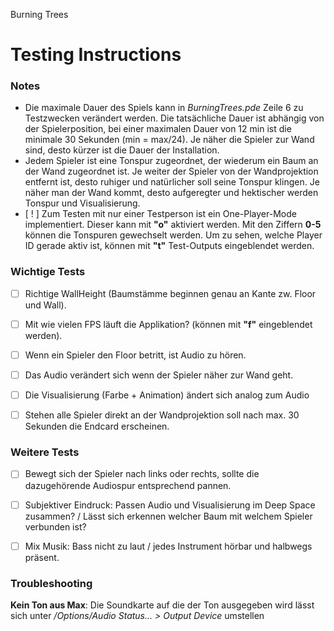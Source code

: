 Burning Trees

# Testing Instructions 

### Notes

- Die maximale Dauer des Spiels kann in *BurningTrees.pde* Zeile 6 zu Testzwecken verändert werden.
  Die tatsächliche Dauer ist abhängig von der Spielerposition, bei einer maximalen Dauer von 12 min ist die minimale 30 Sekunden (min = max/24).
  Je näher die Spieler zur Wand sind, desto kürzer ist die Dauer der Installation.
- Jedem Spieler ist eine Tonspur zugeordnet, der wiederum ein Baum an der Wand zugeordnet ist. Je weiter der Spieler von der Wandprojektion entfernt ist, desto ruhiger und natürlicher soll seine Tonspur klingen. Je näher man der Wand kommt, desto aufgeregter und hektischer werden Tonspur und Visualisierung.
- [ ! ] Zum Testen mit nur einer Testperson ist ein One-Player-Mode implementiert. Dieser kann mit **"o"** aktiviert werden. Mit den Ziffern **0-5** können die Tonspuren gewechselt werden. Um zu sehen, welche Player ID gerade aktiv ist, können mit **"t"** Test-Outputs eingeblendet werden.



### Wichtige Tests

- [ ] Richtige WallHeight (Baumstämme beginnen genau an Kante zw. Floor und Wall).
- [ ] Mit wie vielen FPS läuft die Applikation? (können mit **"f"** eingeblendet werden).
- [ ] Wenn ein Spieler den Floor betritt, ist Audio zu hören.
- [ ] Das Audio verändert sich wenn der Spieler näher zur Wand geht.
- [ ] Die Visualisierung (Farbe + Animation) ändert sich analog zum Audio
- [ ] Stehen alle Spieler direkt an der Wandprojektion soll nach max. 30 Sekunden die Endcard erscheinen.



### Weitere Tests

- [ ] Bewegt sich der Spieler nach links oder rechts, sollte die dazugehörende Audiospur entsprechend pannen.
- [ ] Subjektiver Eindruck: Passen Audio und Visualisierung im Deep Space zusammen? / Lässt sich erkennen welcher Baum mit welchem Spieler verbunden ist?
- [ ] Mix Musik: Bass nicht zu laut / jedes Instrument hörbar und halbwegs präsent.



### Troubleshooting

**Kein Ton aus Max**:
Die Soundkarte auf die der Ton ausgegeben wird lässt sich unter */Options/Audio Status... > Output Device* umstellen

